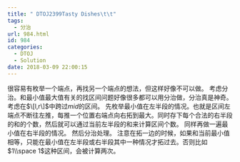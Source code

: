 ```yaml
---
title: " DTOJ2399Tasty Dishes\t\t"
tags:
  - 分治
url: 984.html
id: 984
categories:
  - DTOJ
  - Solution
date: 2018-03-09 22:00:15
---
```


很容易有枚举一个端点，再找另一个端点的想法，但这样好像不可以做。 考虑分治。和最小值最大值有关的找区间问题好像很多都可以用分治做，分治真是神奇。 考虑在$\[l,r\]$中跨过$mid$的区间。 先枚举最小值在左半段的情况。也就是区间左端点不断往左推，每推一个位置右端点向右拓到最大。同时存下每个合法的右半段的和的个数，然后就可以通过当前左半段的和来计算区间个数。 同样再做一遍最小值在右半段的情况。 然后分治处理。 注意在拓一边的时候，如果和当前最小值相等，只能在最小值在左半段或右半段其中一种情况才拓过去。否则比如$1\\space 1$这种区间，会被计算两次。